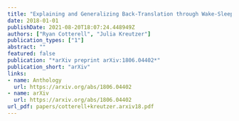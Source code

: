 ```yaml
---
title: "Explaining and Generalizing Back-Translation through Wake-Sleep"
date: 2018-01-01
publishDate: 2021-08-20T18:07:24.448949Z
authors: ["Ryan Cotterell", "Julia Kreutzer"]
publication_types: ["1"]
abstract: ""
featured: false
publication: "*arXiv preprint arXiv:1806.04402*"
publication_short: "arXiv"
links:
- name: Anthology
  url: https://arxiv.org/abs/1806.04402
- name: arXiv
  url: https://arxiv.org/abs/1806.04402
url_pdf: papers/cotterell+kreutzer.arxiv18.pdf
---
```


